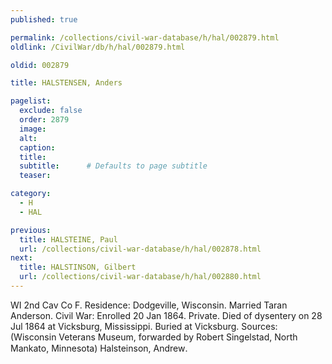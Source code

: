 ```yaml
---
published: true

permalink: /collections/civil-war-database/h/hal/002879.html
oldlink: /CivilWar/db/h/hal/002879.html

oldid: 002879

title: HALSTENSEN, Anders

pagelist:
  exclude: false
  order: 2879
  image: 
  alt:
  caption:
  title:
  subtitle:      # Defaults to page subtitle
  teaser:

category: 
  - H 
  - HAL

previous:
  title: HALSTEINE, Paul
  url: /collections/civil-war-database/h/hal/002878.html  
next:
  title: HALSTINSON, Gilbert
  url: /collections/civil-war-database/h/hal/002880.html   
---
```

WI 2nd Cav Co F. Residence: Dodgeville, Wisconsin. Married Taran Anderson. Civil War: Enrolled 20 Jan 1864. Private. Died of dysentery on 28 Jul 1864 at Vicksburg, Mississippi. Buried at Vicksburg. Sources: (Wisconsin Veterans Museum, forwarded by Robert Singelstad, North Mankato, Minnesota) &#147;Halsteinson, Andrew&#148;.